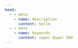 ```yaml
---
head:
  - - meta
    - name: description
      content: hello
  - - meta
    - name: keywords
      content: super duper SEO
---
```

